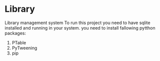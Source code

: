 # Library
Library management system
To run this project you need to have sqlite installed and running in your system.
you need to install fallowing pytthon packages:
  1. PTable
  2. PyTweening
  3. pip
